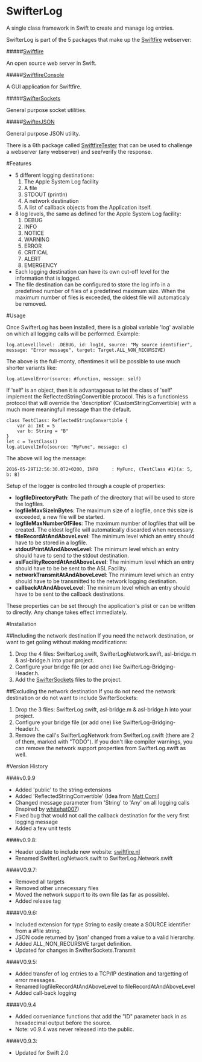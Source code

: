 # SwifterLog
A single class framework in Swift to create and manage log entries.

SwifterLog is part of the 5 packages that make up the [Swiftfire](http://swiftfire.nl) webserver:

#####[Swiftfire](https://github.com/Swiftrien/Swiftfire)

An open source web server in Swift.

#####[SwiftfireConsole](https://github.com/Swiftrien/SwiftfireConsole)

A GUI application for Swiftfire.

#####[SwifterSockets](https://github.com/Swiftrien/SwifterSockets)

General purpose socket utilities.

#####[SwifterJSON](https://github.com/Swiftrien/SwifterJSON)

General purpose JSON utility.

There is a 6th package called [SwiftfireTester](https://github.com/Swiftrien/SwiftfireTester) that can be used to challenge a webserver (any webserver) and see/verify the response.

#Features

- 5 different logging destinations:
	1. The Apple System Log facility
	2. A file
	3. STDOUT (println)
	4. A network destination
	5. A list of callback objects from the Application itself.
- 8 log levels, the same as defined for the Apple System Log facility:
	1. DEBUG
	2. INFO
	3. NOTICE
	4. WARNING
	5. ERROR
	6. CRITICAL
	7. ALERT
	8. EMERGENCY
- Each logging destination can have its own cut-off level for the information that is logged.
- The file destination can be configured to store the log info in a predefined number of files of a predefined maximum size. When the maximum number of files is exceeded, the oldest file will automaticaly be removed.

#Usage

Once SwifterLog has been installed, there is a global variable 'log' available on which all logging calls will be performed.
Example:

    log.atLevel(level: .DEBUG, id: logId, source: "My source identifier", message: "Error message", target: Target.ALL_NON_RECURSIVE)

The above is the full-monty, oftentimes it will be possible to use much shorter variants like:

    log.atLevelError(source: #function, message: self)

If 'self' is an object, then it is advantageous to let the class of 'self' implement the ReflectedStringConvertible protocol. This is a functionless protocol that will override the 'description' (CustomStringConvertible) with a much more meaningfull message than the default.

    class TestClass: ReflectedStringConvertible {
        var a: Int = 5
        var b: String = "B"
    }
    let c = TestClass()   
    log.atLevelInfo(source: "MyFunc", message: c)

The above will log the message:

    2016-05-29T12:56:30.072+0200, INFO     : MyFunc, (TestClass #1)(a: 5, b: B)

Setup of the logger is controlled through a couple of properties:

- __logfileDirectoryPath__: The path of the directory that will be used to store the logfiles.
- __logfileMaxSizeInBytes__: The maximum size of a logfile, once this size is exceeded, a new file will be started.
- __logfileMaxNumberOfFiles__: The maximum number of logfiles that will be created. The oldest logfile will automatically discarded when necessary.
- __fileRecordAtAndAboveLevel__: The minimum level which an entry should have to be stored in a logfile.
- __stdoutPrintAtAndAboveLevel__: The minimum level which an entry should have to send to the stdout destination.
- __aslFacilityRecordAtAndAboveLevel__: The minimum level which an entry should have to be be sent to the ASL Facility.
- __networkTransmitAtAndAboveLevel__: The minimum level which an entry should have to be transmitted to the network logging destination.
- __callbackAtAndAboveLevel__: The minimum level which an entry should have to be sent to the callback destinations.

These properties can be set through the application's plist or can be written to directly. Any change takes effect immediately.
    
#Installation

##Including the network destination
If you need the network destination, or want to get goiing without making modifications:

1. Drop the 4 files: SwifterLog.swift, SwifterLogNetwork.swift, asl-bridge.m & asl-bridge.h into your project.
2. Configure your bridge file (or add one) like SwifterLog-Bridging-Header.h.
3. Add the [SwifterSockets](https://github.com/Swiftrien/SwifterSockets) files to the project.

##Excluding the network destination
If you do not need the network destination or do not want to include SwifterSockets:

1. Drop the 3 files: SwifterLog.swift, asl-bridge.m & asl-bridge.h into your project.
2. Configure your bridge file (or add one) like SwifterLog-Bridging-Header.h.
3. Remove the call's SwifterLogNetwork from SwifterLog.swift (there are 2 of them, marked with "TODO"). If you don't like compiler warnings, you can remove the network support properties from SwifterLog.swift as well.

#Version History

####v0.9.9

- Added 'public' to the string extensions
- Added 'ReflectedStringConvertible' (Idea from [Matt Comi](https://github.com/mattcomi))
- Changed message parameter from 'String' to 'Any' on all logging calls (Inspired by [whitehat007](https://github.com/whitehat007))
- Fixed bug that would not call the callback destination for the very first logging message
- Added a few unit tests

####v0.9.8:

- Header update to include new website: [swiftfire.nl](http://swiftfire.nl)
- Renamed SwifterLogNetwork.swift to SwifterLog.Network.swift

####V0.9.7:

- Removed all targets
- Removed other unnecessary files
- Moved the network support to its own file (as far as possible).
- Added release tag

####V0.9.6:

- Included extension for type String to easily create a SOURCE identifier from a #file string.
- JSON code returned by 'json' changed from a value to a valid hierarchy.
- Added ALL_NON_RECURSIVE target definition.
- Updated for changes in SwifterSockets.Transmit

####V0.9.5:

- Added transfer of log entries to a TCP/IP destination and targetting of error messages.
- Renamed logfileRecordAtAndAboveLevel to fileRecordAtAndAboveLevel
- Added call-back logging

####V0.9.4

- Added conveniance functions that add the "ID" parameter back in as hexadecimal output before the source.
- Note: v0.9.4 was never released into the public.

####V0.9.3:
- Updated for Swift 2.0